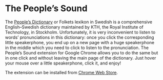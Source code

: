 # The People’s Sound

The [People’s Dictionary][1] or Folkets lexikon in Swedish is a comprehensive
English–Swedish dictionary maintained by KTH, the Royal Institute of Technology,
in Stockholm. Unfortunately, it is very inconvenient to listen to words’
pronunciations in this dictionary: once you click the corresponding little
speakerphone, you end up on a new page with a huge speakerphone in the middle
which you need to click to listen to the pronunciation. The People’s Sound
extension for Google Chrome allows you to do the same but in one click and
without leaving the main page of the dictionary. Just hover your mouse over a
little speakerphone, click it, and enjoy!

The extension can be installed from [Chrome Web Store][2].

[1]: http://folkets-lexikon.csc.kth.se/folkets/folkets.en.html
[2]: https://chrome.google.com/webstore/detail/the-peoples-sound/jcohdiafegenfeehhcffkgeihpkcilmm
